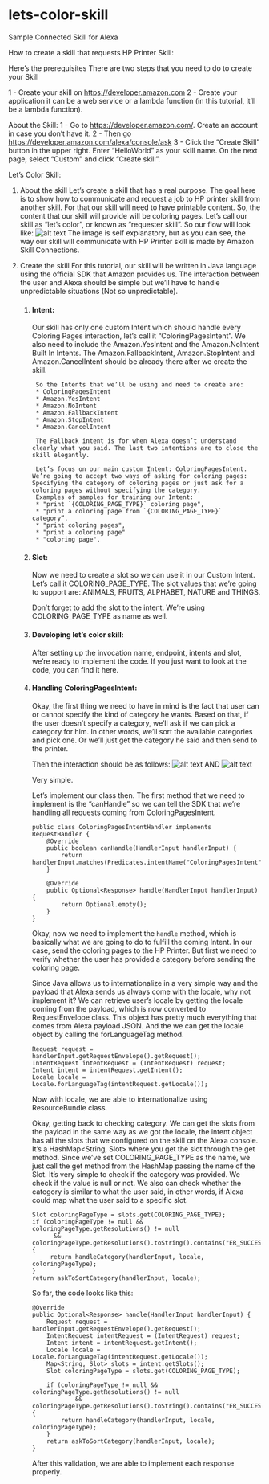 # lets-color-skill
Sample Connected Skill for Alexa


How to create a skill that requests HP Printer Skill:

Here’s the prerequisites There are two steps that you need to do to create your Skill
 
1 - Create your skill on https://developer.amazon.com
2 - Create your application it can be a web service or a lambda function (in this tutorial, it’ll be a lambda function).


About the Skill:
1 - Go to https://developer.amazon.com/. Create an account in case you don’t have it.
2 - Then go https://developer.amazon.com/alexa/console/ask
3 - Click the “Create Skill” button in the upper right. Enter “HelloWorld” as your skill name. On the next page, select “Custom” and click “Create skill”.




Let’s Color Skill:

1. About the skill
Let’s create a skill that has a real purpose. The goal here is to show how to communicate and request a job to HP printer skill from another skill. For that our skill will need to have printable content. So, the content that our skill will provide will be coloring pages. Let’s call our skill as “let’s color”, or known as “requester skill”.
So our flow will look like:
![alt text](/home/marcelo/Downloads/Sample_Connected_Skill.jpg)
The image is self explanatory, but as you can see, the way our skill will communicate with HP Printer skill is made by Amazon Skill Connections. 

2. Create the skill
For this tutorial, our skill will be written in Java language using the official SDK that Amazon provides us. The interaction between the user and Alexa should be simple but we’ll have to handle unpredictable situations (Not so unpredictable).
    1. #### Intent:
        Our skill has only one custom Intent which should handle every Coloring Pages interaction, let’s call it “ColoringPagesIntent”. 
        We also need to include the Amazon.YesIntent and the Amazon.NoIntent Built In Intents. The Amazon.FallbackIntent, Amazon.StopIntent and Amazon.CancelIntent should be already there after we create the skill.
        
            So the Intents that we’ll be using and need to create are:
            * ColoringPagesIntent
            * Amazon.YesIntent
            * Amazon.NoIntent
            * Amazon.FallbackIntent
            * Amazon.StopIntent
            * Amazon.CancelIntent
            
            The Fallback intent is for when Alexa doesn’t understand clearly what you said. The last two intentions are to close the skill elegantly.
        
            Let’s focus on our main custom Intent: ColoringPagesIntent. We’re going to accept two ways of asking for coloring pages: Specifying the category of coloring pages or just ask for a coloring pages without specifying the category.
            Examples of samples for training our Intent:
            * "print `{COLORING_PAGE_TYPE}` coloring page",
            * "print a coloring page from `{COLORING_PAGE_TYPE}` category”,
            * "print coloring pages",
            * "print a coloring page"
            * "coloring page",

    2. #### Slot:
        Now we need to create a slot so we can use it in our Custom Intent.
        Let’s call it COLORING_PAGE_TYPE. The slot values that we’re going to support are: ANIMALS, FRUITS, ALPHABET, NATURE and THINGS.
    
        Don’t forget to add the slot to the intent. We’re using COLORING_PAGE_TYPE as name as well.

    3. #### Developing let’s color skill:
    
        After setting up the invocation name, endpoint, intents and slot, we’re ready to implement the code. 
        If you just want to look at the code, you can find it here.

    4. #### Handling ColoringPagesIntent:
    
        Okay, the first thing we need to have in mind is the fact that user can or cannot specify the kind of category he wants. Based on that, if the user doesn’t specify a category, we’ll ask if we can pick a category for him. In other words, we’ll sort the available categories and pick one. Or we’ll just get the category he said and then send to the printer.
        
        Then the interaction should be as follows:
        ![alt text](/home/marcelo/Downloads/happy_path_1.jpg)
        AND
        ![alt text](/home/marcelo/Downloads/happy_path_2.jpg)
        
        Very simple. 
        
        Let’s implement our class then. 
        The first method that we need to implement is the “canHandle” so we can tell the SDK that we’re handling all requests coming from ColoringPagesIntent.
        
        ``` 
        public class ColoringPagesIntentHandler implements RequestHandler {
            @Override
            public boolean canHandle(HandlerInput handlerInput) {
                return handlerInput.matches(Predicates.intentName("ColoringPagesIntent"));
            }
        
            @Override
            public Optional<Response> handle(HandlerInput handlerInput) {
                return Optional.empty();
            }
        }
        ```
        Okay, now we need to implement the `handle` method, which is basically what we are going to do to fulfill the coming Intent. In our case, send the coloring pages to the HP Printer. But first we need to verify whether the user has provided a category before sending the coloring page.
        
        Since Java allows us to internationalize in a very simple way and the payload that Alexa sends us always come with the locale, why not implement it?
        We can retrieve user’s locale by getting the locale coming from the payload, which is now converted to RequestEnvelope class. This object has pretty much everything that comes from Alexa payload JSON. And the we can get the locale object by calling the forLanguageTag method.
        ```
        Request request = handlerInput.getRequestEnvelope().getRequest();
        IntentRequest intentRequest = (IntentRequest) request;
        Intent intent = intentRequest.getIntent();
        Locale locale = Locale.forLanguageTag(intentRequest.getLocale());
        ```
        Now with locale, we are able to internationalize using ResourceBundle class.
        
        Okay, getting back to checking category. We can get the slots from the payload in the same way as we got the locale, the intent object has all the slots that we configured on the skill on the Alexa console. It’s a HashMap<String, Slot> where you get the slot through the get method. Since we’ve set COLORING_PAGE_TYPE as the name, we just call the get method from the HashMap passing the name of the Slot.
        It’s very simple to check if the category was provided. We check if the value is null or not.
        We also can check whether the category is similar to what the user said, in other words, if Alexa could map what the user said to a specific slot. 
        ```
        Slot coloringPageType = slots.get(COLORING_PAGE_TYPE);
        if (coloringPageType != null && coloringPageType.getResolutions() != null
              && coloringPageType.getResolutions().toString().contains("ER_SUCCESS_MATCH")) {
             return handleCategory(handlerInput, locale, coloringPageType);
        }
        return askToSortCategory(handlerInput, locale);
        ```
        
        So far, the code looks like this:
        ```
        @Override
        public Optional<Response> handle(HandlerInput handlerInput) {
            Request request = handlerInput.getRequestEnvelope().getRequest();
            IntentRequest intentRequest = (IntentRequest) request;
            Intent intent = intentRequest.getIntent();
            Locale locale = Locale.forLanguageTag(intentRequest.getLocale());
            Map<String, Slot> slots = intent.getSlots();
            Slot coloringPageType = slots.get(COLORING_PAGE_TYPE);
        
            if (coloringPageType != null && coloringPageType.getResolutions() != null
                    && coloringPageType.getResolutions().toString().contains("ER_SUCCESS_MATCH")) {
                return handleCategory(handlerInput, locale, coloringPageType);
            }
            return askToSortCategory(handlerInput, locale);
        }
        ```
        After this validation, we are able to implement each response properly.
        
